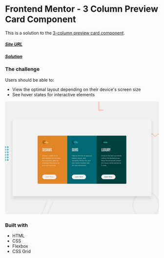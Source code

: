 # Frontend Mentor - 3 Column Preview Card Component

This is a solution to the [3-column preview card component](https://www.frontendmentor.io/challenges/3column-preview-card-component-pH92eAR2-).

##### [Site URL](https://3-column-preview-card-component-zeta-plum.vercel.app/) 
##### [Solution](https://www.frontendmentor.io/solutions/3-column-preview-using-css-grid-r6xiiYbpp)

### The challenge

Users should be able to:

- View the optimal layout depending on their device's screen size
- See hover states for interactive elements

![](./design/desktop-preview.jpg)

### Built with
- HTML
- CSS 
- Flexbox
- CSS Grid
